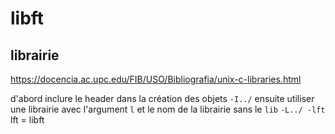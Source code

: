 # libft
## librairie
https://docencia.ac.upc.edu/FIB/USO/Bibliografia/unix-c-libraries.html

d'abord inclure le header dans la création des objets
`-I../`
ensuite utiliser une librairie avec l'argument `l` et le nom de la librairie sans le `lib`
`-L../ -lft`
lft = libft

